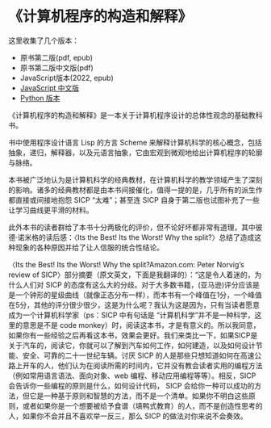 # 《计算机程序的构造和解释》

这里收集了几个版本：

- 原书第二版(pdf, epub)
- 原书第二版中文版(pdf)
- JavaScript版本(2022, epub)
- [JavaScript 中文版](https://github.com/apachecn/sicp-js-zh)
- [Python 版本](https://www-inst.eecs.berkeley.edu/~cs61a/sp12/book/)


《计算机程序的构造和解释》是一本关于计算机程序设计的总体性观念的基础教科书。

书中使用程序设计语言 Lisp 的方言 Scheme 来解释计算机科学的核心概念，包括抽象，递归，解释器，以及元语言抽象，它由宏观到微观地给出计算机程序的轮廓与脉络。

本书被广泛地认为是计算机科学的经典教材，在计算机科学的教学领域产生了深刻的影响。诸多的经典教材都是由本书间接催化，值得一提的是，几乎所有的派生作都直接或间接地抱怨 SICP “太难”；甚至连 SICP 自身于第二版也试图补充了一些让学习曲线更平滑的材料。

此外本书的读者群给了本书十分两极化的评价，但不论好坏都非常有道理，其中彼德·诺米格的读后感：〈Its the Best! Its the Worst! Why the split?〉总结了造成这种现象的各种原因并给了让人信服的统合性结论。

〈Its the Best! Its the Worst! Why the split?Amazon.com: Peter Norvig’s review of SICP〉部分摘要（原文英文，下面是我翻译的）：“这是令人着迷的，为什么人们对 SICP 的态度有这么大的分歧。对于大多数书籍，(亚马逊)评分应该是是一个钟形的星级曲线（就像正态分布一样），而本书有一个峰值在1分，一个峰值在5分，其他的评分很少很少，这是为什么呢？我认为这是因为，只有当读者愿意成为一个计算机科学家（ps：SICP 中有句话是 “计算机科学”并不是一种科学，这里的意思是不是 code monkey）时，阅读这本书，才是有意义的。所以我同意，如果你有一些经验之后再看这本书，效果会更好。我们来类比一下，如果SICP是关于汽车的，阅读它，你就可以了解到汽车如何工作，如何建造，以及如何设计节能、安全、可靠的二十一世纪车辆。讨厌 SICP 的人是那些只想知道如何在高速公路上开车的人，他们认为在阅读所需的时间内，它并没有教会读者实用的编程方法（例如常用语言语法、面向对象、web 编程、移动应用编程等等）。相反，SICP 会告诉你一些编程的原则是什么，如何设计代码， SICP 会给你一种可以成功的方法，但它是一种基于原则和智慧的方法，而不是一个清单。如果你不明白这些原则，或者如果你是一个想要被给予食谱（填鸭式教育）的人，而不是创造性思考的人，如果你不会并且不喜欢举一反三，那么 SICP 的做法对你来说不会奏效。








